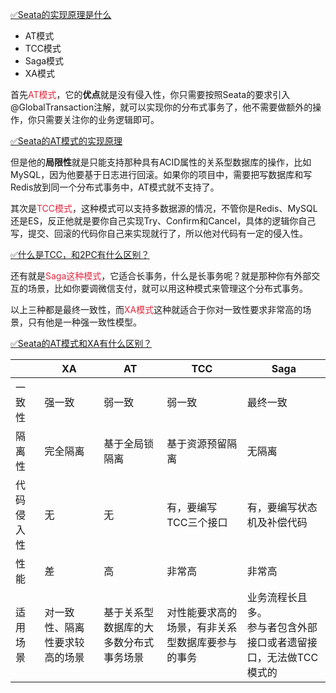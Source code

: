 [✅Seata的实现原理是什么](https://www.yuque.com/hollis666/qyhor6/qro9fl9lsiinx1tu)



+ AT模式
+ TCC模式
+ Saga模式
+ XA模式





首先<font style="color:#DF2A3F;">AT模式</font>，它的**优点**就是没有侵入性，你只需要按照Seata的要求引入@GlobalTransaction注解，就可以实现你的分布式事务了，他不需要做额外的操作，你只需要关注你的业务逻辑即可。



[✅Seata的AT模式的实现原理](https://www.yuque.com/hollis666/qyhor6/me3ge4vavi0fokgq)



但是他的**局限性**就是只能支持那种具有ACID属性的关系型数据库的操作，比如MySQL，因为他要基于日志进行回滚。如果你的项目中，需要把写数据库和写Redis放到同一个分布式事务中，AT模式就不支持了。



其次是<font style="color:#DF2A3F;">TCC模式</font>，这种模式可以支持多数据源的情况，不管你是Redis、MySQL还是ES，反正他就是要你自己实现Try、Confirm和Cancel，具体的逻辑你自己写，提交、回滚的代码你自己来实现就行了，所以他对代码有一定的侵入性。



[✅什么是TCC，和2PC有什么区别？](https://www.yuque.com/hollis666/qyhor6/xhvbak3ouy6xqiml)



还有就是<font style="color:#DF2A3F;">Saga这种模式</font>，它适合长事务，什么是长事务呢？就是那种你有外部交互的场景，比如你要调微信支付，就可以用这种模式来管理这个分布式事务。



以上三种都是最终一致性，而<font style="color:#DF2A3F;">XA模式</font>这种就适合于你对一致性要求非常高的场景，只有他是一种强一致性模型。



[✅Seata的AT模式和XA有什么区别？](https://www.yuque.com/hollis666/qyhor6/fzd9nmraf5krr4m0)



| | XA | AT | TCC | Saga |
| --- | --- | --- | --- | --- |
| 一致性 | 强一致 | 弱一致 | 弱一致 | 最终一致 |
| 隔离性 | 完全隔离 | 基于全局锁隔离 | 基于资源预留隔离 | 无隔离 |
| 代码侵入性 | 无 | 无 | 有，要编写TCC三个接口 | 有，要编写状态机及补偿代码 |
| 性能 | 差 | 高 | 非常高 | 非常高 |
| 适用场景 | 对一致性、隔离性要求较高的场景 | 基于关系型数据库的大多数分布式事务场景 | 对性能要求高的场景，有非关系型数据库要参与的事务 | 业务流程长且多。<br/>参与者包含外部接口或者遗留接口，无法做TCC模式的 |


